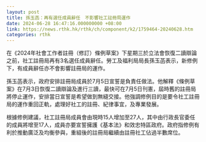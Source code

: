 ```yaml
---
layout: post
title: 孫玉菡：再有選任成員辭任　不影響社工註冊局運作
date: 2024-06-28 16:47:16.000000000 +08:00
link: https://news.rthk.hk/rthk/ch/component/k2/1759464-20240628.htm
categories: rthk
---
```


在《2024年社會工作者註冊（修訂）條例草案》下星期三於立法會恢復二讀辯論之前，社工註冊局再有3名選任成員辭任。勞工及福利局局長孫玉菡表示，新修例下，有成員辭任亦不會影響註冊局的運作。

孫玉菡表示，政府安排註冊局成員於7月5日宣誓是負責任做法。他解釋《條例草案》在7月3日恢復二讀辯論及進行三讀，最快可在7月5日刊憲，屆時舊的註冊局將停止運作，安排當日宣誓是希望做到無縫交接。他強調修例目的是要令社工註冊局的運作重回正軌，處理好社工的註冊、紀律事宜，及專業發展。

根據修例建議，社工註冊局成員會由現時15人增加至27人，其中由行政長官委任的成員將增至17人，成員亦要宣誓擁護《基本法》和效忠特區政府。政府指修例有利於推動廣泛及均衡參與，重組後的註冊局繼續由註冊社工佔過半數席位。
